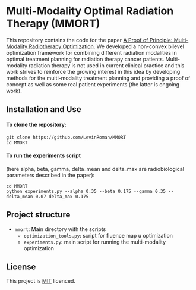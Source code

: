 <!--- README template from https://github.com/Neighborhood-Traffic-Flow/neighborhoodtrafficflow -->

# Multi-Modality Optimal Radiation Therapy (MMORT)

This repository contains the code for the paper [A Proof of Principle: Multi-Modality Radiotherapy Optimization](https://arxiv.org/abs/1911.05182).
We developed a non-convex bilevel optimization framework for combining different radiation modalities in optimal treatment planning for radiation therapy cancer patients.
Multi-modality radiation therapy is not used in current clinical practice and this work strives to reinforce the growing interest in this idea by developing methods 
for the multi-modality treatment planning and providing a proof of concept as well as some real patient experiments (the latter is ongoing work).

## Installation and Use

#### To clone the repository:
```
git clone https://github.com/LevinRoman/MMORT
cd MMORT
```

#### To run the experiments script 
(here alpha, beta, gamma, delta_mean and delta_max are radiobiological parameters described in the paper):
```
cd MMORT
python experiments.py --alpha 0.35 --beta 0.175 --gamma 0.35 --delta_mean 0.07 delta_max 0.175

```

## Project structure
* `mmort`: Main directory with the scripts
  * `optimization_tools.py`: script for fluence map u optimization
  * `experiments.py`: main script for running the multi-modality optimization

## License

This project is [MIT](./LICENSE) licenced.
